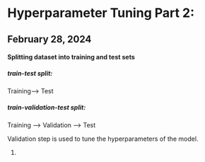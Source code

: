 # Hyperparameter Tuning Part 2:

## February 28, 2024

#### Splitting dataset into training and test sets

##### train-test split:

Training--> Test

##### train-validation-test split:

Training --> Validation --> Test

Validation step is used to tune the hyperparameters of the model.

1.
